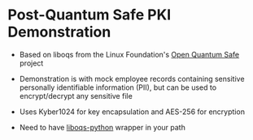 # Post-Quantum Safe PKI Demonstration

- Based on liboqs from the Linux Foundation's [Open Quantum Safe](https://openquantumsafe.org/liboqs/) project

- Demonstration is with mock employee records containing sensitive personally identifiable information (PII), but can be used to encrypt/decrypt any sensitive file

- Uses Kyber1024 for key encapsulation and AES-256 for encryption

- Need to have [liboqs-python](https://github.com/open-quantum-safe/liboqs-python) wrapper in your path
